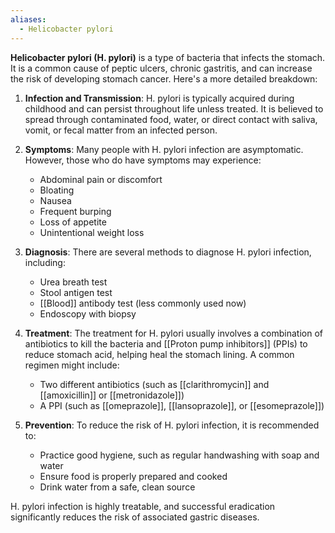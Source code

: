 ```yaml
---
aliases:
  - Helicobacter pylori
---
```

**Helicobacter pylori (H. pylori)** is a type of bacteria that infects the stomach. It is a common cause of peptic ulcers, chronic gastritis, and can increase the risk of developing stomach cancer. Here's a more detailed breakdown:

1. **Infection and Transmission**: H. pylori is typically acquired during childhood and can persist throughout life unless treated. It is believed to spread through contaminated food, water, or direct contact with saliva, vomit, or fecal matter from an infected person.

2. **Symptoms**: Many people with H. pylori infection are asymptomatic. However, those who do have symptoms may experience:
   - Abdominal pain or discomfort
   - Bloating
   - Nausea
   - Frequent burping
   - Loss of appetite
   - Unintentional weight loss

3. **Diagnosis**: There are several methods to diagnose H. pylori infection, including:
   - Urea breath test
   - Stool antigen test
   - [[Blood]] antibody test (less commonly used now)
   - Endoscopy with biopsy

4. **Treatment**: The treatment for H. pylori usually involves a combination of antibiotics to kill the bacteria and [[Proton pump inhibitors]] (PPIs) to reduce stomach acid, helping heal the stomach lining. A common regimen might include:
   - Two different antibiotics (such as [[clarithromycin]] and [[amoxicillin]] or [[metronidazole]])
   - A PPI (such as [[omeprazole]], [[lansoprazole]], or [[esomeprazole]])

5. **Prevention**: To reduce the risk of H. pylori infection, it is recommended to:
   - Practice good hygiene, such as regular handwashing with soap and water
   - Ensure food is properly prepared and cooked
   - Drink water from a safe, clean source

H. pylori infection is highly treatable, and successful eradication significantly reduces the risk of associated gastric diseases.